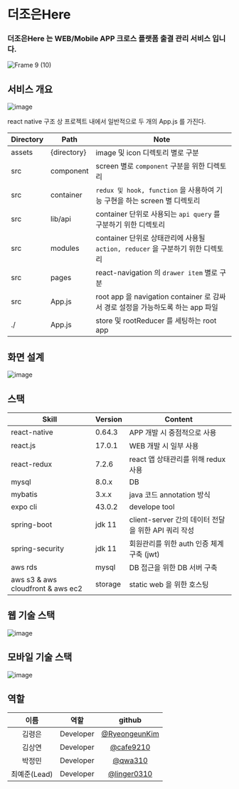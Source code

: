 # 더조은Here
### 더조은Here 는 WEB/Mobile APP 크로스 플랫폼 출결 관리 서비스 입니다.  
![Frame 9 (10)](https://user-images.githubusercontent.com/46439700/145741040-a4c10e4a-b3db-4028-8388-85cf893886d0.png)


## 서비스 개요
![image](https://user-images.githubusercontent.com/46439700/145102753-1c1b3c56-ad9f-4a7b-b66b-d612761030cf.png)

react native 구조 상 프로젝트 내에서 일반적으로 두 개의 App.js 를 가진다.

|Directory|Path|Note|
|---------|----|----|
|assets | {directory}| image 및 icon 디렉토리 별로 구분|
|src | component| screen 별로 `component` 구분을 위한 디렉토리|
|src | container| `redux 및 hook, function` 을 사용하여 기능 구현을 하는 screen 별 디렉토리|
|src | lib/api| container 단위로 사용되는 `api query` 를 구분하기 위한 디렉토리|
|src | modules| container 단위로 상태관리에 사용될 `action, reducer` 을 구분하기 위한 디렉토리|
|src | pages| react-navigation 의 `drawer item` 별로 구분|
|src | App.js| root app 을 navigation container 로 감싸서 경로 설정을 가능하도록 하는 app 파일|
|./ | App.js | store 및 rootReducer 를 세팅하는 root app|



## 화면 설계
![image](https://user-images.githubusercontent.com/46439700/145741486-a4fcda42-3a27-4d56-8387-860121c41dd4.png)

## 스택
|Skill|Version|Content|
|---------|----|-------|
|react-native | 0.64.3| APP 개발 시 중점적으로 사용|
|react.js | 17.0.1| WEB 개발 시 일부 사용|
|react-redux | 7.2.6| react 앱 상태관리를 위해 redux 사용|
|mysql | 8.0.x| DB|
|mybatis | 3.x.x| java 코드 annotation 방식|
|expo cli | 43.0.2| develope tool|
|spring-boot | jdk 11| client-server 간의 데이터 전달을 위한 API 쿼리 작성|
|spring-security | jdk 11| 회원관리를 위한 auth 인증 체계 구축 (jwt)|
|aws rds | mysql| DB 접근을 위한 DB 서버 구축|
|aws s3 & aws cloudfront & aws ec2 | storage| static web 을 위한 호스팅|


## 웹 기술 스택
![image](https://user-images.githubusercontent.com/46439700/145741370-93e249b1-95bf-4558-94ed-2f2d7476540b.png)


## 모바일 기술 스택
![image](https://user-images.githubusercontent.com/46439700/145741392-fc9ee3de-c803-42ea-9c42-2bbc8fac33ea.png)


## 역할
|  이름  | 역할                 | github                                                       |
| :----: | :-------------------: | :-----------------------------------------------------------: |
| 김령은 | Developer | [@RyeongeunKim](https://github.com/RyeongeunKim)            |
| 김상연 | Developer | [@cafe9210](https://github.com/cafe9210)                    |
| 박정민 | Developer | [@qwa310](https://github.com/qwa310)                        |
| 최예준(Lead) | Developer | [@linger0310](https://github.com/linger0310)          |

